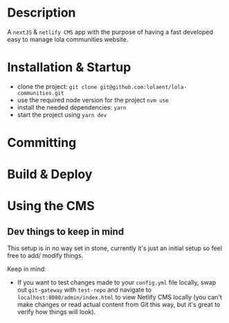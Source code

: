 # Description

A `nextJS`  & `netlify CMS` app with the purpose of having a fast developed easy to manage lola communities website.

# Installation & Startup

- clone the project:  `git clone git@github.com:lolaent/lola-communities.git`
- use the required node version for the project `nvm use`
- install the needed dependencies: `yarn`
- start the project using `yarn dev`

# Committing

# Build & Deploy

# Using the CMS

## Dev things to keep in mind

This setup is in no way set in stone, currently it's just an initial setup so feel free to add/ modify things.

Keep in mind:
 - If you want to test changes made to your `config.yml` file locally, swap out `git-gateway` with `test-repo` and navigate to `localhost:8080/admin/index.html` to view Netlify CMS locally (you can't make changes or read actual content from Git this way, but it's great to verify how things will look).
